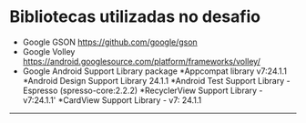 <h1>Bibliotecas utilizadas no desafio</h1>

* Google GSON
    https://github.com/google/gson
* Google Volley 
    https://android.googlesource.com/platform/frameworks/volley/
* Google Android Support Library package
    *Appcompat library v7:24.1.1
    *Android Design Support Library 24.1.1
    *Android Test Support Library - Espresso (spresso-core:2.2.2)
    *RecyclerView Support Library - v7:24.1.1'
    *CardView Support Library - v7: 24.1.1

---------------------------

